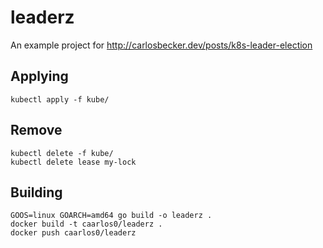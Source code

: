 # leaderz

An example project for http://carlosbecker.dev/posts/k8s-leader-election

## Applying

```shell script
kubectl apply -f kube/
```

## Remove

```shell script
kubectl delete -f kube/
kubectl delete lease my-lock
```

## Building

```shell script
GOOS=linux GOARCH=amd64 go build -o leaderz .
docker build -t caarlos0/leaderz .
docker push caarlos0/leaderz
```
